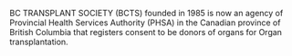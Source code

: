 BC TRANSPLANT SOCIETY (BCTS) founded in 1985 is now an agency of Provincial Health Services Authority (PHSA) in the Canadian province of British Columbia that registers consent to be donors of organs for Organ transplantation.
